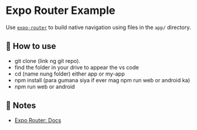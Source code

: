 # Expo Router Example

Use [`expo-router`](https://docs.expo.dev/router/introduction/) to build native navigation using files in the `app/` directory.

## 🚀 How to use
- git clone (link ng git repo).
- find the folder in your drive to appear the vs code
- cd (name nung folder) either app or my-app
- npm install (para gumana siya if ever mag npm run web or android ka)
- npm run web or android

## 📝 Notes

- [Expo Router: Docs](https://docs.expo.dev/router/introduction/)
